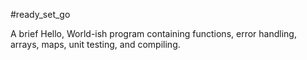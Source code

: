 #ready_set_go


A brief Hello, World-ish program containing functions, error handling, arrays, maps, unit testing, and compiling.

